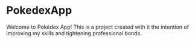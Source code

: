# PokedexApp
Welcome to Pokédex App! This is a project created  with it the intention of improving my skills and tightening professional bonds.
